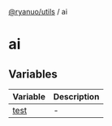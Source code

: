 [@ryanuo/utils](../index.md) / ai

# ai

## Variables

| Variable | Description |
| ------ | ------ |
| [test](variables/test.md) | - |
